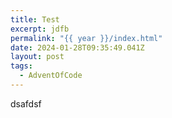 ```yaml
---
title: Test
excerpt: jdfb
permalink: "{{ year }}/index.html"
date: 2024-01-28T09:35:49.041Z
layout: post
tags:
  - AdventOfCode
---
```

d﻿safdsf
